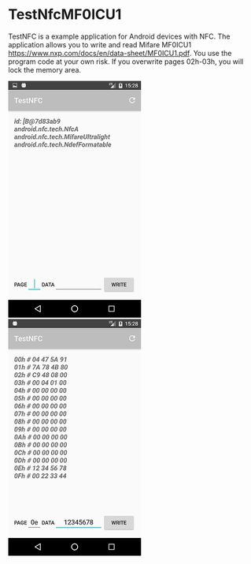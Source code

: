 # TestNfcMF0ICU1
TestNFC is a example application for Android devices with NFC.
The application allows you to write and read Mifare MF0ICU1 https://www.nxp.com/docs/en/data-sheet/MF0ICU1.pdf.
You use the program code at your own risk. If you overwrite pages 02h-03h, you will lock the memory area.

![ScreenShoot](https://github.com/MarcinWgn/TestNfcMF0ICU1/blob/master/app/src/main/res/TestNfc2.jpg)
![ScreenShoot](https://github.com/MarcinWgn/TestNfcMF0ICU1/blob/master/app/src/main/res/TestNfc1.jpg)
